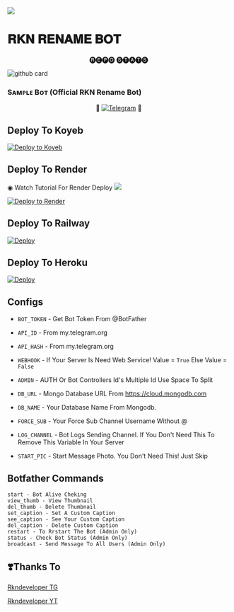 <img src="https://user-images.githubusercontent.com/73097560/115834477-dbab4500-a447-11eb-908a-139a6edaec5c.gif">

# 𝐑𝐊𝐍 𝐑𝐄𝐍𝐀𝐌𝐄 𝐁𝐎𝐓


<p align="center"> 🅡🅔🅟🅞 🅢🅣🅐🅣🅢 </p>


![github card](https://github-readme-stats.vercel.app/api/pin/?username=TEAM-PYRO-BOTZ&repo=PYRO-RENAME-BOT&theme=dark)


### Sᴀᴍᴩʟᴇ Bᴏᴛ (Official RKN Rename Bot)

<p align="center">
🤖 <a href="http://t.me/RKN_DEVELOPER_RENAME_BOT"><img title="Telegram" src="https://img.shields.io/static/v1?label=RKN+RENAME&message=BOT&color=blue-green"></a> 🤖
</p>


## Deploy To Koyeb

[![Deploy to Koyeb](https://www.koyeb.com/static/images/deploy/button.svg)](https://app.koyeb.com/deploy?type=git&repository=github.com/RknDeveloper/Rkn-rename-bot-V3&env[BOT_TOKEN]&env[API_ID]&env[API_HASH]&env[WEBHOOK]=True&env[ADMIN]&env[DB_URL]&env[DB_NAME]=pyro-botz&env[FORCE_SUB]&env[START_PIC]&env[LOG_CHANNEL]=You%20Dont%20Need%20LogChannel%20To%20Remove%20This%20Variable&run_command=python%20bot.py&branch=main&name=rkn-rename) 

## Deploy To Render

◉ Watch Tutorial For Render Deploy <a href="https://graph.org/file/3c0171b4d2d72a2018a18.jpg"><img src="https://img.shields.io/badge/Watch%20Tutorial%20On%20YouTube-red.svg?logo=Youtube"></a>                     

[![Deploy to Render](https://render.com/images/deploy-to-render-button.svg)](https://render.com/deploy?repo=https://github.com/RknDeveloper/Rkn-rename-bot-V3)

## Deploy To Railway

<a href="https://graph.org/file/fabd75cd5043d2cfdc13d.jpg"><img src="https://railway.app/button.svg" alt="Deploy"></a>

## Deploy To Heroku

<a href="https://heroku.com/deploy?template=https://github.com/RknDeveloper/Rkn-rename-bot-V3"><img src="https://www.herokucdn.com/deploy/button.svg" alt="Deploy"></a>


## Configs 

* `BOT_TOKEN`  - Get Bot Token From @BotFather

* `API_ID` - From my.telegram.org 

* `API_HASH` - From my.telegram.org

* `WEBHOOK` - If Your Server Is Need Web Service! Value = `True` Else Value = `False`

* `ADMIN` - AUTH Or Bot Controllers Id's Multiple Id Use Space To Split 

* `DB_URL`  - Mongo Database URL From https://cloud.mongodb.com

* `DB_NAME`  - Your Database Name From Mongodb. 

* `FORCE_SUB` - Your Force Sub Channel Username Without @

* `LOG_CHANNEL` - Bot Logs Sending Channel. If You Don't Need This To Remove This Variable In Your Server

* `START_PIC` - Start Message Photo. You Don't Need This! Just Skip

## Botfather Commands
```
start - Bot Alive Cheking
view_thumb - View Thumbnail
del_thumb - Delete Thumbnail
set_caption - Set A Custom Caption
see_caption - See Your Custom Caption
del_caption - Delete Custom Caption
restart - To Rrstart The Bot (Admin Only)
status - Check Bot Status (Admin Only)
broadcast - Send Message To All Users (Admin Only)
```

## ❣️Thanks To

<a href="[https://t.me/RknDeveloper]">
   <p> Rkndeveloper TG</p>
  </a>
<a href="[https://youtube.com/@RknDeveloper]">
   <p> Rkndeveloper YT </p>
  </a>




